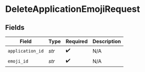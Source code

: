 # DeleteApplicationEmojiRequest


## Fields

| Field              | Type               | Required           | Description        |
| ------------------ | ------------------ | ------------------ | ------------------ |
| `application_id`   | *str*              | :heavy_check_mark: | N/A                |
| `emoji_id`         | *str*              | :heavy_check_mark: | N/A                |